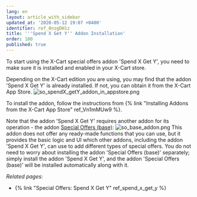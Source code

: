```yaml
---
lang: en
layout: article_with_sidebar
updated_at: '2020-05-12 19:07 +0400'
identifier: ref_0nzgDH1z
title: '''Spend X Get Y'' Addon Installation'
order: 100
published: true
---
```

To start using the X-Cart special offers addon 'Spend X Get Y', you need to make sure it is installed and enabled in your X-Cart store.

Depending on the X-Cart edition you are using, you may find that the addon 'Spend X Get Y' is already installed. If not, you can obtain it from the X-Cart App Store. 
![so_spendX_getY_addon_in_appstore.png]({{site.baseurl}}/attachments/ref_0nzgDH1z/so_spendX_getY_addon_in_appstore.png)

To install the addon, follow the instructions from {% link "Installing Addons from the X-Cart App Store" ref_Vn1mMUw9 %}. 

Note that the addon 'Spend X Get Y' requires another addon for its operation - the addon [Special Offers (base)](https://market.x-cart.com/addons/special-offers-base.html):
![so_base_addon.png]({{site.baseurl}}/attachments/ref_buy_x_get_y/so_base_addon.png)
This addon does not offer any ready-made functions that you can use, but it provides the basic logic and UI which other addons, including the addon 'Spend X Get Y', can use to add different types of special offers.
You do not need to worry about installing the addon 'Special Offers (base)' separately; simply install the addon 'Spend X Get Y', and the addon 'Special Offers (base)' will be installed automatically along with it.


_Related pages:_

  * {% link "Special Offers: Spend X Get Y" ref_spend_x_get_y %}
